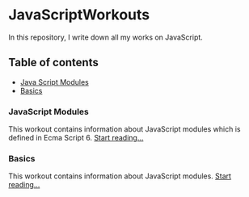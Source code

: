 # JavaScriptWorkouts

In this repository, I write down all my works on JavaScript.

## Table of contents

* [Java Script Modules](#javascript-modules)
* [Basics](#basics)

### JavaScript Modules

This workout contains information about JavaScript modules which is defined in Ecma Script 6.
[Start reading...](https://github.com/rclik/JavaScriptWorkouts/blob/master/OOP/modules-readme.md)

### Basics

This workout contains information about JavaScript modules.
[Start reading...](https://github.com/rclik/JavaScriptWorkouts/blob/master/OOP/modules-readme.md)
